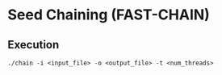 # Seed Chaining (FAST-CHAIN)

## Execution

```
./chain -i <input_file> -o <output_file> -t <num_threads>
```


